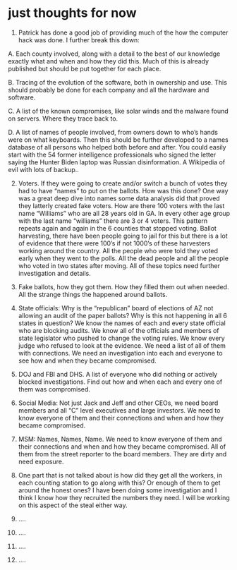 # just thoughts for now 

1. Patrick has done a good job of providing much of the how the computer hack was done. I further break this down:

A. Each county involved, along with a detail to the best of our knowledge exactly what and when and how they did this. Much of this is already published 
but should be put together for each place.

B. Tracing of the evolution of the software, both in ownership and use. This should probably be done for each company and all the hardware and software.

C. A list of the known compromises, like solar winds and the malware found on servers. Where they trace back to.

D. A list of names of people involved, from owners down to who’s hands were on what keyboards. Then this should be further developed to a names database 
of all persons who helped both before and after. You could easily start with the 54 former intelligence professionals who signed the letter saying the 
Hunter Biden laptop was Russian disinformation. A Wikipedia of evil with lots of backup..

2. Voters. If they were going to create and/or switch a bunch of votes they had to have “names” to put on the ballots. How was this done? One way was a 
great deep dive into names some data analysis did that proved they latterly created fake voters. How are there 100 voters with the last name “Williams” 
who are all 28 years old in GA. In every other age group with the last name “williams” there are 3 or 4 voters. This pattern repeats again and again in 
the 6 counties that stopped voting. Ballot harvesting, there have been people going to jail for this but there is a lot of evidence that there were 100’s 
if not 1000’s of these harvesters working around the country. All the people who were told they voted early when they went to the polls. All the dead 
people and all the people who voted in two states after moving. All of these topics need further investigation and details.

3. Fake ballots, how they got them. How they filled them out when needed. All the strange things the happened around ballots.

4. State officials: Why is the “republican” board of elections of AZ not allowing an audit of the paper ballots? Why is this not happening in all 6 states 
in question? We know the names of each and every state official who are blocking audits. We know all of the officials and members of state legislator who 
pushed to change the voting rules. We know every judge who refused to look at the evidence. We need a list of all of them with connections. We need an 
investigation into each and everyone to see how and when they became compromised.

5. DOJ and FBI and DHS. A list of everyone who did nothing or actively blocked investigations. Find out how and when each and every one of them was compromised.

6. Social Media: Not just Jack and Jeff and other CEOs, we need board members and all “C” level executives and large investors. We need to know everyone of 
them and their connections and when and how they became compromised.

7. MSM: Names, Names, Name. We need to know everyone of them and their connections and when and how they became compromised. All of them from the street reporter 
to the board members. They are dirty and need exposure.

8. One part that is not talked about is how did they get all the workers, in each counting station to go along with this? Or enough of them to get around the
honest ones? I have been doing some investigation and I think I know how they recruited the numbers they need. I will be working on this aspect of the steal either way.

9. ….
10. ….
11. ….
12. ….
